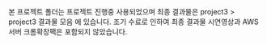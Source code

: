 본 프로젝트 폴더는 프로젝트 진행중 사용되었으며
최종 결과물은 project3 > project3 결과물 모음 에 있습니다.
조기 수료로 인하여 최종 결과물 시연영상과 AWS서버 크롬확장팩은 포함되지 않았습니다.
